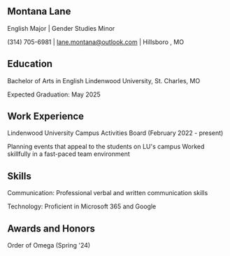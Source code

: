 Montana Lane
-
English Major | Gender Studies Minor

(314) 705-6981 | lane.montana@outlook.com | Hillsboro , MO

Education
-
Bachelor of Arts in English
Lindenwood University, St. Charles, MO

Expected Graduation: May 2025

Work Experience
-
Lindenwood University Campus Activities Board
(February 2022 - present)

Planning events that appeal to the students on LU's campus
Worked skillfully in a fast-paced team environment


Skills
-
Communication: Professional verbal and written communication skills

Technology: Proficient in Microsoft 365 and Google

Awards and Honors
-
Order of Omega (Spring '24)
